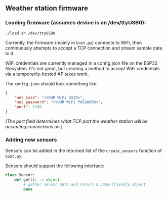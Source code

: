 ## Weather station firmware

### Loading firmware (assumes device is on /dev/ttyUSB0):
```
./load.sh /dev/ttyUSB0
```

Currently, the firmware (mainly in `boot.py`) connects to WiFi, then continuously attempts to accept a TCP connection and stream sample data to it.

WiFi credentials are currently managed in a config.json file on the ESP32 filesystem. It's not great, but
creating a method to accept WiFi credentials via a temporarily-hosted AP takes work.

The `config.json` should look something like:
```json
{
    "net_ssid": "<YOUR WiFi SSID>",
    "net_password": "<YOUR WiFi PASSWORD>",
    "port": 2149
}
```

*(The port field determines what TCP port the weather station will be accepting connections on.)*

### Adding new sensors

Sensors can be added in the returned list of the `create_sensors` function of `boot.py`.

Sensors should support the following interface:

```python
class Sensor:
    def get(): -> object
        # gather sensor data and return a JSON-friendly object
        pass
```

